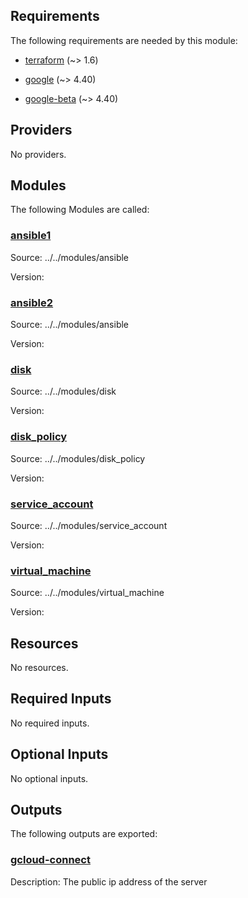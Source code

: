 ## Requirements

The following requirements are needed by this module:

- <a name="requirement_terraform"></a> [terraform](#requirement\_terraform) (~> 1.6)

- <a name="requirement_google"></a> [google](#requirement\_google) (~> 4.40)

- <a name="requirement_google-beta"></a> [google-beta](#requirement\_google-beta) (~> 4.40)

## Providers

No providers.

## Modules

The following Modules are called:

### <a name="module_ansible1"></a> [ansible1](#module\_ansible1)

Source: ../../modules/ansible

Version:

### <a name="module_ansible2"></a> [ansible2](#module\_ansible2)

Source: ../../modules/ansible

Version:

### <a name="module_disk"></a> [disk](#module\_disk)

Source: ../../modules/disk

Version:

### <a name="module_disk_policy"></a> [disk\_policy](#module\_disk\_policy)

Source: ../../modules/disk_policy

Version:

### <a name="module_service_account"></a> [service\_account](#module\_service\_account)

Source: ../../modules/service_account

Version:

### <a name="module_virtual_machine"></a> [virtual\_machine](#module\_virtual\_machine)

Source: ../../modules/virtual_machine

Version:

## Resources

No resources.

## Required Inputs

No required inputs.

## Optional Inputs

No optional inputs.

## Outputs

The following outputs are exported:

### <a name="output_gcloud-connect"></a> [gcloud-connect](#output\_gcloud-connect)

Description: The public ip address of the server
